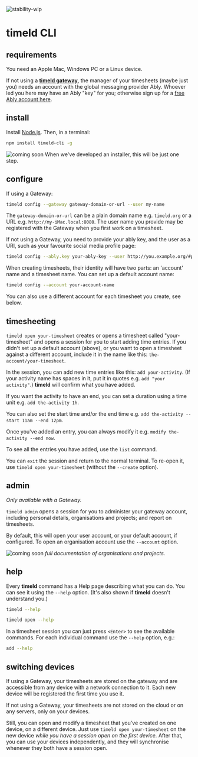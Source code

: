 ![stability-wip](https://img.shields.io/badge/stability-work_in_progress-lightgrey.svg)

# timeld CLI

## requirements

You need an Apple Mac, Windows PC or a Linux device.

If not using a [**timeld gateway**](https://github.com/m-ld/timeld#gateway), the manager of your timesheets (maybe just you) needs an account with the global messaging provider Ably. Whoever led you here may have an Ably "key" for you; otherwise sign up for a [free Ably account here](https://ably.com/signup).

## install

Install [Node.js](https://nodejs.org/). Then, in a terminal:

```bash
npm install timeld-cli -g
```

![coming soon](https://img.shields.io/badge/-coming%20soon-red) When we've developed an installer, this will be just one step.

## configure

If using a Gateway:

```bash
timeld config --gateway gateway-domain-or-url --user my-name
```

The `gateway-domain-or-url` can be a plain domain name e.g. `timeld.org` or a URL e.g. `http://my-iMac.local:8080`. The user name you provide may be registered with the Gateway when you first work on a timesheet.

If not using a Gateway, you need to provide your ably key, and the user as a URI, such as your favourite social media profile page:

```bash
timeld config --ably.key your-ably-key --user http://you.example.org/#profile
```

When creating timesheets, their identity will have two parts: an 'account' name and a timesheet name. You can set up a default account name:

```bash
timeld config --account your-account-name
```

You can also use a different account for each timesheet you create, see below.

## timesheeting

`timeld open your-timesheet` creates or opens a timesheet called "your-timesheet" and opens a session for you to start adding time entries. If you didn't set up a default account (above), or you want to open a timesheet against a different account, include it in the name like this: `the-account/your-timesheet`.

In the session, you can add new time entries like this: `add your-activity`. (If your activity name has spaces in it, put it in quotes e.g. `add "your activity"`.) **timeld** will confirm what you have added.

If you want the activity to have an end, you can set a duration using a time unit e.g. `add the-activity 1h`.

You can also set the start time and/or the end time e.g. `add the-activity --start 11am --end 12pm`.

Once you've added an entry, you can always modify it e.g. `modify the-activity --end now`.

To see all the entries you have added, use the `list` command.

You can `exit` the session and return to the normal terminal. To re-open it, use `timeld open your-timesheet` (without the `--create` option).

## admin

_Only available with a Gateway._

`timeld admin` opens a session for you to administer your gateway account, including personal details, organisations and projects; and report on timesheets.

By default, this will open your user account, or your default account, if configured. To open an organisation account use the `--account` option.

![coming soon](https://img.shields.io/badge/-coming%20soon-red) _full documentation of organisations and projects._

## help

Every **timeld** command has a Help page describing what you can do. You can see it using the `--help` option. (It's also shown if **timeld** doesn't understand you.)

```bash
timeld --help
```

```bash
timeld open --help
```

In a timesheet session you can just press `<Enter>` to see the available commands. For each individual command use the `--help` option, e.g.:

```bash
add --help
```

## switching devices

If using a Gateway, your timesheets are stored on the gateway and are accessible from any device with a network connection to it. Each new device will be registered the first time you use it.

If not using a Gateway, your timesheets are not stored on the cloud or on any servers, only on your devices.

Still, you can open and modify a timesheet that you've created on one device, on a different device. Just use `timeld open your-timesheet` on the new device _while you have a session open on the first device._ After that, you can use your devices independently, and they will synchronise whenever they both have a session open.